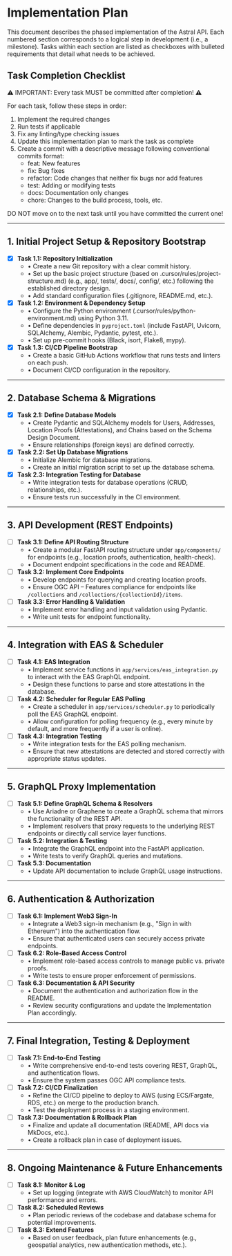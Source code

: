 # Implementation Plan

This document describes the phased implementation of the Astral API. Each numbered section corresponds to a logical step in development (i.e., a milestone). Tasks within each section are listed as checkboxes with bulleted requirements that detail what needs to be achieved.

## Task Completion Checklist

⚠️ IMPORTANT: Every task MUST be committed after completion! ⚠️

For each task, follow these steps in order:
1. Implement the required changes
2. Run tests if applicable
3. Fix any linting/type checking issues
4. Update this implementation plan to mark the task as complete
5. Create a commit with a descriptive message following conventional commits format:
   - feat: New features
   - fix: Bug fixes
   - refactor: Code changes that neither fix bugs nor add features
   - test: Adding or modifying tests
   - docs: Documentation only changes
   - chore: Changes to the build process, tools, etc.

DO NOT move on to the next task until you have committed the current one!

---

## 1. Initial Project Setup & Repository Bootstrap

- [x] **Task 1.1: Repository Initialization**
  - • Create a new Git repository with a clear commit history.
  - • Set up the basic project structure (based on .cursor/rules/project-structure.md) (e.g., app/, tests/, docs/, config/, etc.) following the established directory design.
  - • Add standard configuration files (.gitignore, README.md, etc.).
- [x] **Task 1.2: Environment & Dependency Setup**
  - • Configure the Python environment (.cursor/rules/python-environment.md) using Python 3.11.
  - • Define dependencies in `pyproject.toml` (include FastAPI, Uvicorn, SQLAlchemy, Alembic, Pydantic, pytest, etc.).
  - • Set up pre-commit hooks (Black, isort, Flake8, mypy).
- [x] **Task 1.3: CI/CD Pipeline Bootstrap**
  - • Create a basic GitHub Actions workflow that runs tests and linters on each push.
  - • Document CI/CD configuration in the repository.

---

## 2. Database Schema & Migrations

- [x] **Task 2.1: Define Database Models**
  - • Create Pydantic and SQLAlchemy models for Users, Addresses, Location Proofs (Attestations), and Chains based on the Schema Design Document.
  - • Ensure relationships (foreign keys) are defined correctly.
- [x] **Task 2.2: Set Up Database Migrations**
  - • Initialize Alembic for database migrations.
  - • Create an initial migration script to set up the database schema.
- [x] **Task 2.3: Integration Testing for Database**
  - • Write integration tests for database operations (CRUD, relationships, etc.).
  - • Ensure tests run successfully in the CI environment.

---

## 3. API Development (REST Endpoints)

- [ ] **Task 3.1: Define API Routing Structure**
  - • Create a modular FastAPI routing structure under `app/components/` for endpoints (e.g., location proofs, authentication, health-check).
  - • Document endpoint specifications in the code and README.
- [ ] **Task 3.2: Implement Core Endpoints**
  - • Develop endpoints for querying and creating location proofs.
  - • Ensure OGC API – Features compliance for endpoints like `/collections` and `/collections/{collectionId}/items`.
- [ ] **Task 3.3: Error Handling & Validation**
  - • Implement error handling and input validation using Pydantic.
  - • Write unit tests for endpoint functionality.

---

## 4. Integration with EAS & Scheduler

- [ ] **Task 4.1: EAS Integration**
  - • Implement service functions in `app/services/eas_integration.py` to interact with the EAS GraphQL endpoint.
  - • Design these functions to parse and store attestations in the database.
- [ ] **Task 4.2: Scheduler for Regular EAS Polling**
  - • Create a scheduler in `app/services/scheduler.py` to periodically poll the EAS GraphQL endpoint.
  - • Allow configuration for polling frequency (e.g., every minute by default, and more frequently if a user is online).
- [ ] **Task 4.3: Integration Testing**
  - • Write integration tests for the EAS polling mechanism.
  - • Ensure that new attestations are detected and stored correctly with appropriate status updates.

---

## 5. GraphQL Proxy Implementation

- [ ] **Task 5.1: Define GraphQL Schema & Resolvers**
  - • Use Ariadne or Graphene to create a GraphQL schema that mirrors the functionality of the REST API.
  - • Implement resolvers that proxy requests to the underlying REST endpoints or directly call service layer functions.
- [ ] **Task 5.2: Integration & Testing**
  - • Integrate the GraphQL endpoint into the FastAPI application.
  - • Write tests to verify GraphQL queries and mutations.
- [ ] **Task 5.3: Documentation**
  - • Update API documentation to include GraphQL usage instructions.

---

## 6. Authentication & Authorization

- [ ] **Task 6.1: Implement Web3 Sign-In**
  - • Integrate a Web3 sign-in mechanism (e.g., "Sign in with Ethereum") into the authentication flow.
  - • Ensure that authenticated users can securely access private endpoints.
- [ ] **Task 6.2: Role-Based Access Control**
  - • Implement role-based access controls to manage public vs. private proofs.
  - • Write tests to ensure proper enforcement of permissions.
- [ ] **Task 6.3: Documentation & API Security**
  - • Document the authentication and authorization flow in the README.
  - • Review security configurations and update the Implementation Plan accordingly.

---

## 7. Final Integration, Testing & Deployment

- [ ] **Task 7.1: End-to-End Testing**
  - • Write comprehensive end-to-end tests covering REST, GraphQL, and authentication flows.
  - • Ensure the system passes OGC API compliance tests.
- [ ] **Task 7.2: CI/CD Finalization**
  - • Refine the CI/CD pipeline to deploy to AWS (using ECS/Fargate, RDS, etc.) on merge to the production branch.
  - • Test the deployment process in a staging environment.
- [ ] **Task 7.3: Documentation & Rollback Plan**
  - • Finalize and update all documentation (README, API docs via MkDocs, etc.).
  - • Create a rollback plan in case of deployment issues.

---

## 8. Ongoing Maintenance & Future Enhancements

- [ ] **Task 8.1: Monitor & Log**
  - • Set up logging (integrate with AWS CloudWatch) to monitor API performance and errors.
- [ ] **Task 8.2: Scheduled Reviews**
  - • Plan periodic reviews of the codebase and database schema for potential improvements.
- [ ] **Task 8.3: Extend Features**
  - • Based on user feedback, plan future enhancements (e.g., geospatial analytics, new authentication methods, etc.).
